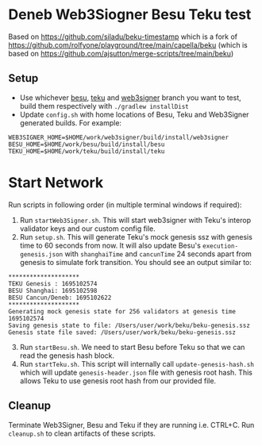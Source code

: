 # Deneb Web3Siogner Besu Teku test

Based on
https://github.com/siladu/beku-timestamp which is a fork of
https://github.com/rolfyone/playground/tree/main/capella/beku
(which is based on https://github.com/ajsutton/merge-scripts/tree/main/beku)

## Setup

- Use whichever [besu](https://github.com/hyperledger/besu), [teku](https://github.com/ConsenSys/teku) and 
[web3signer](https://github.com/ConsenSys/web3signer) branch you want to test, build them respectively with `./gradlew installDist`
- Update `config.sh` with home locations of Besu, Teku and Web3Signer generated builds. For example:

```shell
WEB3SIGNER_HOME=$HOME/work/web3signer/build/install/web3signer
BESU_HOME=$HOME/work/besu/build/install/besu
TEKU_HOME=$HOME/work/teku/build/install/teku
```

# Start Network
Run scripts in following order (in multiple terminal windows if required):

1. Run `startWeb3Signer.sh`. This will start web3signer with Teku's interop validator keys and our custom config file.
2. Run `setup.sh`. This will generate Teku's mock genesis ssz with genesis time to 60 seconds from now. It 
will also update Besu's `execution-genesis.json` with `shanghaiTime` and `cancunTime` 24 seconds apart from genesis to 
simulate fork transition. You should see an output similar to:
```
********************
TEKU Genesis : 1695102574
BESU Shanghai: 1695102598
BESU Cancun/Deneb: 1695102622
********************
Generating mock genesis state for 256 validators at genesis time 1695102574
Saving genesis state to file: /Users/user/work/beku/beku-genesis.ssz
Genesis state file saved: /Users/user/work/beku/beku-genesis.ssz
```
3. Run `startBesu.sh`. We need to start Besu before Teku so that we can read the genesis hash block.
4. Run `startTeku.sh`. This script will internally call `update-genesis-hash.sh` which will update `genesis-header.json` 
file with genesis root hash. This allows Teku to use genesis root hash from our provided file.

## Cleanup
Terminate Web3Signer, Besu and Teku if they are running i.e. CTRL+C.  Run `cleanup.sh` to clean artifacts of these scripts.

